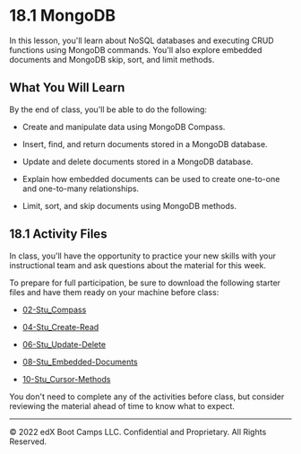 # 18.1 MongoDB
In this lesson, you'll learn about NoSQL databases and executing CRUD functions using MongoDB commands. You'll also explore embedded documents and MongoDB skip, sort, and limit methods.

## What You Will Learn
By the end of class, you'll be able to do the following:

* Create and manipulate data using MongoDB Compass.

* Insert, find, and return documents stored in a MongoDB database.

* Update and delete documents stored in a MongoDB database.

* Explain how embedded documents can be used to create one-to-one and one-to-many relationships.

* Limit, sort, and skip documents using MongoDB methods.

## 18.1 Activity Files
In class, you'll have the opportunity to practice your new skills with your instructional team and ask questions about the material for this week.

To prepare for full participation, be sure to download the following starter files and have them ready on your machine before class:

* [02-Stu_Compass](https://static.fullstack-bootcamp.com/lesson-files/18-NoSQL/02-Stu_Compass.zip)

* [04-Stu_Create-Read](https://static.fullstack-bootcamp.com/lesson-files/18-NoSQL/04-Stu_Create-Read.zip)

* [06-Stu_Update-Delete](https://static.fullstack-bootcamp.com/lesson-files/18-NoSQL/06-Stu_Update-Delete.zip)

* [08-Stu_Embedded-Documents](https://static.fullstack-bootcamp.com/lesson-files/18-NoSQL/08-Stu_Embedded-Documents.zip)

* [10-Stu_Cursor-Methods](https://static.fullstack-bootcamp.com/lesson-files/18-NoSQL/10-Stu_Cursor-Methods.zip)

You don't need to complete any of the activities before class, but consider reviewing the material ahead of time to know what to expect.

---
© 2022 edX Boot Camps LLC. Confidential and Proprietary. All Rights Reserved.